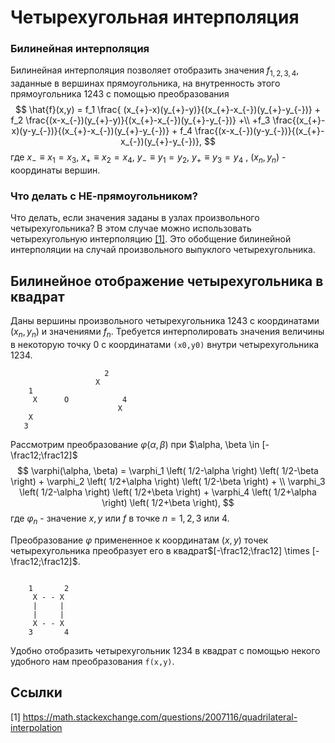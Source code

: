 # Четырехугольная интерполяция

### Билинейная интерполяция
Билинейная интерполяция позволяет отобразить значения $f_{1,2,3,4}$, заданные  в вершинах прямоугольника, на внутренность этого прямоугольника $1243$ с помощью преобразования
$$
\hat{f}(x,y) = f_1 \frac{ (x_{+}-x)(y_{+}-y)}{(x_{+}-x_{-})(y_{+}-y_{-})} +
f_2 \frac{(x-x_{-})(y_{+}-y)}{(x_{+}-x_{-})(y_{+}-y_{-})} +\\
+f_3 \frac{(x_{+}-x)(y-y_{-})}{(x_{+}-x_{-})(y_{+}-y_{-})} +
f_4 \frac{(x-x_{-})(y-y_{-})}{(x_{+}-x_{-})(y_{+}-y_{-})},
$$
где $x_{-}\equiv x_1=x_3$, $x_{+} \equiv x_2=x_4$,  $y_{-} \equiv y_1=y_2$,  $y_{+} \equiv y_3=y_4$ ,  $(x_n,y_n)$ - координаты вершин.

### Что делать с НЕ-прямоугольником?
Что делать, если значения заданы в узлах произвольного четырехугольника? В этом случае можно использовать четырехугольную интерполяцию [[1]](https://math.stackexchange.com/questions/2007116/quadrilateral-interpolation). Это обобщение билинейной интерполяции на случай произвольного выпуклого четырехугольника.

## Билинейное отображение четырехугольника в квадрат
Даны  вершины произвольного четырехугольника $1243$  с координатами $(x_n,y_n)$ и значениями $f_n$. Требуется интерполировать значения величины в некоторую точку 0 с координатами `(x0,y0)` внутри четырехугольника 1234.

```ascii
                     2
                   X                                
    1 
     X      O            4
                        X
    X
   3
```

Рассмотрим преобразование $\varphi (\alpha, \beta)$ при $\alpha, \beta \in [-\frac12;\frac12]$
$$ 
\varphi(\alpha, \beta) =
   \varphi_1 \left( 1/2-\alpha \right)  \left( 1/2-\beta \right) +
   \varphi_2 \left( 1/2+\alpha \right)  \left( 1/2-\beta \right) + \\
   \varphi_3 \left( 1/2-\alpha \right)  \left( 1/2+\beta \right) + 
   \varphi_4 \left( 1/2+\alpha \right)  \left( 1/2+\beta \right),
$$
где $\varphi_n$ - значение $x,y$ или $f$ в точке  $n=1,2,3$ или $4$.

Преобразование $\varphi$ примененное к координатам $(x,y)$ точек четырехугольника преобразует его в квадрат$[-\frac12;\frac12] \times [-\frac12;\frac12]$.

```ascii

    1       2
     X - - X
     |     |
     |     |
     X - - X
    3       4
   ```



Удобно отобразить четырехугольник 1234 в квадрат с помощью некого удобного нам преобразования `f(x,y)`.

## Ссылки
[1] https://math.stackexchange.com/questions/2007116/quadrilateral-interpolation
<!--stackedit_data:
eyJoaXN0b3J5IjpbMTIyNzAzMjc3OSwxMjY5NDQ5NDM3XX0=
-->